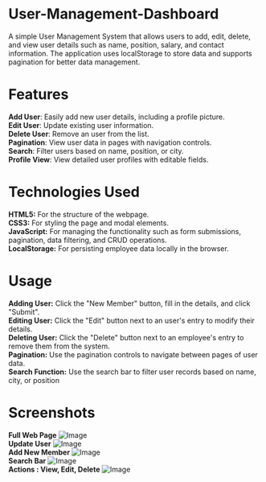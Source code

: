 # User-Management-Dashboard
A simple User Management System that allows users to add, edit, delete, and view user details such as name, position, salary, and contact information. The application uses localStorage to store data and supports pagination for better data management.

# Features
  **Add User**: Easily add new user details, including a profile picture.<br>
  **Edit User**: Update existing user information. <br>
  **Delete User**: Remove an user from the list.<br>
  **Pagination**: View user data in pages with navigation controls.<br>
  **Search**: Filter users based on name, position, or city.<br>
  **Profile View**: View detailed user profiles with editable fields.<br>

# Technologies Used

  **HTML5:** For the structure of the webpage.<br>
  **CSS3:** For styling the page and modal elements.<br>
  **JavaScript:** For managing the functionality such as form submissions, pagination, data filtering, and CRUD operations.<br>
  **LocalStorage:** For persisting employee data locally in the browser.<br>

  # Usage
 **Adding User:** Click the "New Member" button, fill in the details, and click "Submit".<br>
 **Editing User:** Click the "Edit" button next to an user's entry to modify their details.<br>
 **Deleting User:** Click the "Delete" button next to an employee's entry to remove them from the system.<br>
 **Pagination:** Use the pagination controls to navigate between pages of user data.<br>
 **Search Function:** Use the search bar to filter user records based on name, city, or position<br>

 # Screenshots 
 **Full Web Page**
 ![Image](https://github.com/user-attachments/assets/9f2928d5-73f5-4b2a-9d08-b432fdd9c104)<br>
 **Update User**
 ![Image](https://github.com/user-attachments/assets/462b6ff6-aa37-4897-bca3-4d01ac605d9c)<br>
**Add New Member**
 ![Image](https://github.com/user-attachments/assets/8b1e1d8b-f08b-461c-bb8c-a12fd3930bdd)<br>
 **Search Bar**
 ![Image](https://github.com/user-attachments/assets/12144f40-2bc3-45f0-a13c-85ef51cf6ff2)<br>
 **Actions : View, Edit, Delete**
 ![Image](https://github.com/user-attachments/assets/a3b6c9fe-817e-42a0-9892-c0807be9cc9e)
